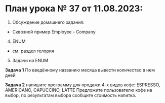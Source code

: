 # План урока № 37 от 11.08.2023:

1. Обсуждение домашнего задания:
- Сквозной пример Employee - Company

4. ENUM
- см. раздел телория

5. Задачи на ENUM

**Задача 1**
По введённому названию месяца вывести количество в нем дней

**Задача 2**
напишите программу для продажи 4-х видов кофе:
ESPRESSO,
AMERICANO,
CAPUCCINO,
LATTE
Предложите пользователю кофе на выбор, по результатам выбора сообщите стоимость напитка.

